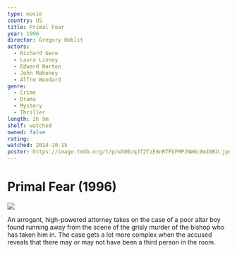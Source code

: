 ```yaml
---
type: movie
country: US
title: Primal Fear
year: 1996
director: Gregory Hoblit
actors:
  - Richard Gere
  - Laura Linney
  - Edward Norton
  - John Mahoney
  - Alfre Woodard
genre:
  - Crime
  - Drama
  - Mystery
  - Thriller
length: 2h 9m
shelf: watched
owned: false
rating:
watched: 2014-10-15
poster: https://image.tmdb.org/t/p/w500/qJf2TzE8nRTFbFMPJNW6c8mI0KU.jpg
---
```


# Primal Fear (1996)

![](https://image.tmdb.org/t/p/w500/qJf2TzE8nRTFbFMPJNW6c8mI0KU.jpg)

An arrogant, high-powered attorney takes on the case of a poor altar boy found running away from the scene of the grisly murder of the bishop who has taken him in. The case gets a lot more complex when the accused reveals that there may or may not have been a third person in the room.